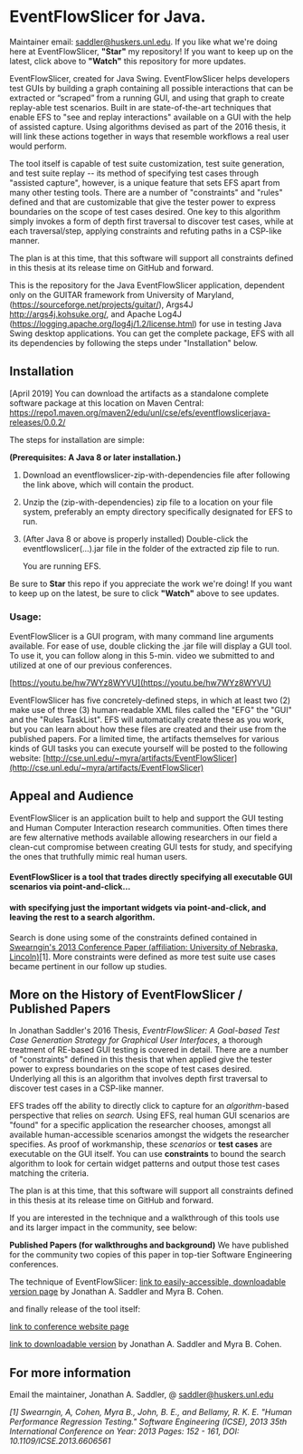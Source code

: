 # EventFlowSlicer for Java.

Maintainer email: saddler@huskers.unl.edu. If you like what we're doing here at EventFlowSlicer, **"Star"** my repository! If you want to keep up on the latest, click above to **"Watch"** this repository for more updates. 

EventFlowSlicer, created for Java Swing. EventFlowSlicer helps developers test GUIs by building a graph containing all possible interactions that can be extracted or “scraped” from a running GUI, and using that graph to create replay-able test scenarios. Built in are state-of-the-art techniques that enable EFS to "see and replay interactions" available on a GUI with the help of assisted capture. Using algorithms devised as part of the 2016 thesis, it will link these actions together in ways that resemble workflows a real user would perform.

The tool itself is capable of test suite customization, test suite generation, and test suite replay -- its method of specifying test cases through "assisted capture", however, is a unique feature that sets EFS apart from many other testing tools. There are a number of "constraints" and "rules" defined and that are customizable that give the tester power to express boundaries on the scope of test cases desired. One key to this algorithm simply invokes a form of depth first traversal to discover test cases, while at each traversal/step, applying constraints and refuting paths in a CSP-like manner. 

The plan is at this time, that this software will support all constraints defined in this thesis at its release time on GitHub and forward.

This is the repository for the Java EventFlowSlicer application, dependent only on the GUITAR framework from University of Maryland, (https://sourceforge.net/projects/guitar/), Args4J http://args4j.kohsuke.org/, and Apache Log4J (https://logging.apache.org/log4j/1.2/license.html) for use in testing Java Swing desktop applications. You can get the complete package, EFS with all its dependencies by following the steps under "Installation" below. 

## Installation

[April 2019] You can download the artifacts as a standalone complete software package at this location on Maven Central: https://repo1.maven.org/maven2/edu/unl/cse/efs/eventflowslicerjava-releases/0.0.2/

The steps for installation are simple:

**(Prerequisites: A Java 8 or later installation.)** 
1. Download an eventflowslicer-zip-with-dependencies file after following the link above, which will contain the product. 
2. Unzip the (zip-with-dependencies) zip file to a location on your file system, preferably an empty directory specifically designated for EFS to run. 
3. (After Java 8 or above is properly installed) Double-click the eventflowslicer(…).jar file in the folder of the extracted zip file to run. 

    You are running EFS. 

Be sure to **Star** this repo if you appreciate the work we're doing! If you want to keep up on the latest, be sure to click **"Watch"** above to see updates. 

### Usage: 
EventFlowSlicer is a GUI program, with many command line arguments available. For ease of use, double clicking the .jar file will display a GUI tool. To use it, you can follow along in this 5-min. video we submitted to and utilized at one of our previous conferences. 

[https://youtu.be/hw7WYz8WYVU](https://youtu.be/hw7WYz8WYVU)

EventFlowSlicer has five concretely-defined steps, in which at least two (2) make use of three (3) human-readable XML files called the "EFG" the "GUI" and the "Rules TaskList". EFS will automatically create these as you work, but you can learn about how these files are created and their use from the published papers. For a limited time, the artifacts themselves for various kinds of GUI tasks you can execute yourself will be posted to the following website: [http://cse.unl.edu/~myra/artifacts/EventFlowSlicer](http://cse.unl.edu/~myra/artifacts/EventFlowSlicer)

## Appeal and Audience

EventFlowSlicer is an application built to help and support the GUI testing and Human Computer Interaction research communities. Often times there are few alternative methods available allowing researchers in our field a clean-cut compromise between creating GUI tests for study, and specifying the ones that truthfully mimic real human users.
#### EventFlowSlicer is a tool that trades directly specifying all executable GUI scenarios via point-and-click...
#### with specifying just the important widgets via point-and-click, and leaving the rest to a search algorithm.

Search is done using some of the constraints defined contained in [Swearngin's 2013 Conference Paper (affiliation: University of Nebraska, Lincoln)](http://digitalcommons.unl.edu/cseconfwork/260/)[1]. More constraints were defined as more test suite use cases became pertinent in our follow up studies.

## More on the History of EventFlowSlicer / Published Papers
In Jonathan Saddler's 2016 Thesis, _EventrFlowSlicer: A Goal-based Test Case Generation Strategy for Graphical User Interfaces_, a thorough treatment of RE-based GUI testing is covered in detail. There are a number of "constraints" defined in this thesis that when applied give the tester power to express boundaries on the scope of test cases desired. Underlying all this is an algorithm that involves depth first traversal to discover test cases in a CSP-like manner. 

EFS trades off the ability to directly click to capture for an *algorithm*-based perspective that relies on *search.* Using EFS, real human GUI scenarios are "found" for a specific application the researcher chooses, amongst all available human-accessible scenarios amongst the widgets the researcher specifies. As proof of workmanship, these *scenarios* or **test cases** are executable on the GUI itself. You can use **constraints** to bound the search algorithm to look for certain widget patterns and output those test cases matching the criteria. 

The plan is at this time, that this software will support all constraints defined in this thesis at its release time on GitHub and forward.
 
If you are interested in the technique and a walkthrough of this tools use and its larger impact in the community, see below: 

**Published Papers (for walkthroughs and background)**
We have published for the community two copies of this paper in top-tier Software Engineering conferences. 

The technique of EventFlowSlicer: [link to easily-accessible, downloadable version page](https://dl.acm.org/citation.cfm?doid=2994291.2994293)
by Jonathan A. Saddler and Myra B. Cohen. 

and finally release of the tool itself: 

[link to conference website page](https://ieeexplore.ieee.org/document/8115711)

[link to downloadable version](https://cse.unl.edu/~jsaddle/paper_images/preprint.pdf)
by Jonathan A. Saddler and Myra B. Cohen.

## For more information

Email the maintainer, Jonathan A. Saddler, @ saddler@huskers.unl.edu

*[1] Swearngin, A, Cohen, Myra B., John, B. E., and Bellamy, R. K. E. "Human Performance Regression Testing." Software Engineering (ICSE), 2013 35th International Conference on Year: 2013 Pages: 152 - 161, DOI: 10.1109/ICSE.2013.6606561*
